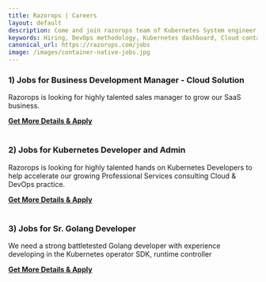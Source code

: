 ```yaml
---
title: Razorops | Careers
layout: default
description: Come and join razorops team of Kubernetes System engineer to help us build great developer tools on Cloud Native DevOps platform.
keywords: Hiring, DevOps methodology, Kubernetes dashboard, Cloud containers, Devops
canonical_url: https://razorops.com/jobs
image: /images/container-native-jobs.jpg
---
```




<h3>1) Jobs for Business Development Manager - Cloud Solution</h3>
Razorops is looking for highly talented sales manager to grow our SaaS business.

<a href="/jobs-for-business-development-manager" title="Jobs for Business Development Manager - Cloud Solution" class="btn btn-primary" target="_blank"><b> Get More Details & Apply </b></a>
<br>
<br>


<h3>2) Jobs for Kubernetes Developer and Admin</h3>
Razorops is looking for highly talented hands on Kubernetes Developers to help accelerate our growing Professional Services consulting Cloud & DevOps practice.

<a href="/jobs-for-kubernetes-developer-and-admin" title="Jobs for Kubernetes Developer and Admin" class="btn btn-primary" target="_blank"><b> Get More Details & Apply </b></a>
<br>
<br>

<h3>3) Jobs for Sr. Golang Developer</h3>

We need a strong battletested Golang developer with experience developing in the Kubernetes operator SDK, runtime controller

<a href="/jobs-for-golang-developer" title="Jobs for Sr. Golang Developer" class="btn btn-primary" target="_blank"><b> Get More Details & Apply </b></a>